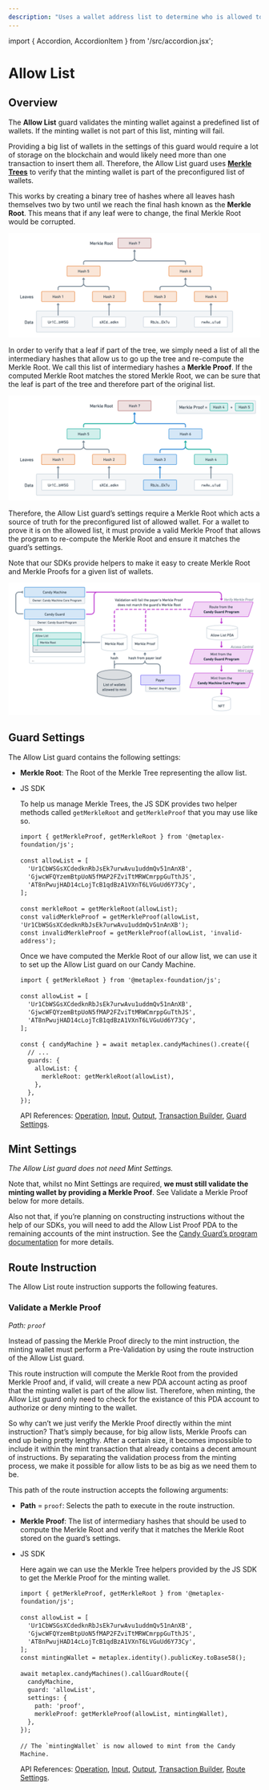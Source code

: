```yaml
---
description: "Uses a wallet address list to determine who is allowed to mint."
---
```


import { Accordion, AccordionItem } from '/src/accordion.jsx';

# Allow List

## Overview

The **Allow List** guard validates the minting wallet against a predefined list of wallets. If the minting wallet is not part of this list, minting will fail.

Providing a big list of wallets in the settings of this guard would require a lot of storage on the blockchain and would likely need more than one transaction to insert them all. Therefore, the Allow List guard uses [**Merkle Trees**](https://en.m.wikipedia.org/wiki/Merkle_tree) to verify that the minting wallet is part of the preconfigured list of wallets.

This works by creating a binary tree of hashes where all leaves hash themselves two by two until we reach the final hash known as the **Merkle Root**. This means that if any leaf were to change, the final Merkle Root would be corrupted.

![CandyMachinesV3-GuardsAllowListMerkleTree1.png](/assets/candy-machine-v3/CandyMachinesV3-GuardsAllowListMerkleTree1.png#radius)

In order to verify that a leaf if part of the tree, we simply need a list of all the intermediary hashes that allow us to go up the tree and re-compute the Merkle Root. We call this list of intermediary hashes a **Merkle Proof**. If the computed Merkle Root matches the stored Merkle Root, we can be sure that the leaf is part of the tree and therefore part of the original list.

![CandyMachinesV3-GuardsAllowListMerkleTree2.png](/assets/candy-machine-v3/CandyMachinesV3-GuardsAllowListMerkleTree2.png#radius)

Therefore, the Allow List guard’s settings require a Merkle Root which acts a source of truth for the preconfigured list of allowed wallet. For a wallet to prove it is on the allowed list, it must provide a valid Merkle Proof that allows the program to re-compute the Merkle Root and ensure it matches the guard’s settings.

Note that our SDKs provide helpers to make it easy to create Merkle Root and Merkle Proofs for a given list of wallets.

![CandyMachinesV3-GuardsAllowList.png](/assets/candy-machine-v3/CandyMachinesV3-GuardsAllowList.png#radius)

## Guard Settings

The Allow List guard contains the following settings:

- ********Merkle Root********: The Root of the Merkle Tree representing the allow list.

- JS SDK
    
    To help us manage Merkle Trees, the JS SDK provides two helper methods called `getMerkleRoot` and `getMerkleProof` that you may use like so.
    
    ```tsx
    import { getMerkleProof, getMerkleRoot } from '@metaplex-foundation/js';
    
    const allowList = [
      'Ur1CbWSGsXCdedknRbJsEk7urwAvu1uddmQv51nAnXB',
      'GjwcWFQYzemBtpUoN5fMAP2FZviTtMRWCmrppGuTthJS',
      'AT8nPwujHAD14cLojTcB1qdBzA1VXnT6LVGuUd6Y73Cy',
    ];
    
    const merkleRoot = getMerkleRoot(allowList);
    const validMerkleProof = getMerkleProof(allowList, 'Ur1CbWSGsXCdedknRbJsEk7urwAvu1uddmQv51nAnXB');
    const invalidMerkleProof = getMerkleProof(allowList, 'invalid-address');
    ```
    
    Once we have computed the Merkle Root of our allow list, we can use it to set up the Allow List guard on our Candy Machine.
    
    ```tsx
    import { getMerkleRoot } from '@metaplex-foundation/js';
    
    const allowList = [
      'Ur1CbWSGsXCdedknRbJsEk7urwAvu1uddmQv51nAnXB',
      'GjwcWFQYzemBtpUoN5fMAP2FZviTtMRWCmrppGuTthJS',
      'AT8nPwujHAD14cLojTcB1qdBzA1VXnT6LVGuUd6Y73Cy',
    ];
    
    const { candyMachine } = await metaplex.candyMachines().create({
      // ...
      guards: {
        allowList: {
          merkleRoot: getMerkleRoot(allowList),
        },
      },
    });
    ```
    
    API References: [Operation](https://metaplex-foundation.github.io/js/classes/js.CandyMachineClient.html#create), [Input](https://metaplex-foundation.github.io/js/types/js.CreateCandyMachineInput.html), [Output](https://metaplex-foundation.github.io/js/types/js.CreateCandyMachineOutput.html), [Transaction Builder](https://metaplex-foundation.github.io/js/classes/js.CandyMachineBuildersClient.html#create), [Guard Settings](https://metaplex-foundation.github.io/js/types/js.AllowListGuardSettings.html).
    

## Mint Settings

*The Allow List guard does not need Mint Settings.*

Note that, whilst no Mint Settings are required, **we must still validate the minting wallet by providing a Merkle Proof**. See Validate a Merkle Proof below for more details.

Also not that, if you’re planning on constructing instructions without the help of our SDKs, you will need to add the Allow List Proof PDA to the remaining accounts of the mint instruction. See the [Candy Guard’s program documentation](https://github.com/metaplex-foundation/mpl-candy-guard#allowlist) for more details.

## Route Instruction

The Allow List route instruction supports the following features.

### Validate a Merkle Proof

*Path: `proof`*

Instead of passing the Merkle Proof direcly to the mint instruction, the minting wallet must perform a Pre-Validation by using the route instruction of the Allow List guard.

This route instruction will compute the Merkle Root from the provided Merkle Proof and, if valid, will create a new PDA account acting as proof that the minting wallet is part of the allow list. Therefore, when minting, the Allow List guard only need to check for the existance of this PDA account to authorize or deny minting to the wallet.

So why can’t we just verify the Merkle Proof directly within the mint instruction? That’s simply because, for big allow lists, Merkle Proofs can end up being pretty lengthy. After a certain size, it becomes impossible to include it within the mint transaction that already contains a decent amount of instructions. By separating the validation process from the minting process, we make it possible for allow lists to be as big as we need them to be.

This path of the route instruction accepts the following arguments:

- **Path** = `proof`: Selects the path to execute in the route instruction.
- **Merkle Proof**: The list of intermediary hashes that should be used to compute the Merkle Root and verify that it matches the Merkle Root stored on the guard’s settings.

- JS SDK
    
    Here again we can use the Merkle Tree helpers provided by the JS SDK to get the Merkle Proof for the minting wallet.
    
    ```tsx
    import { getMerkleProof, getMerkleRoot } from '@metaplex-foundation/js';
    
    const allowList = [
      'Ur1CbWSGsXCdedknRbJsEk7urwAvu1uddmQv51nAnXB',
      'GjwcWFQYzemBtpUoN5fMAP2FZviTtMRWCmrppGuTthJS',
      'AT8nPwujHAD14cLojTcB1qdBzA1VXnT6LVGuUd6Y73Cy',
    ];
    const mintingWallet = metaplex.identity().publicKey.toBase58();
    
    await metaplex.candyMachines().callGuardRoute({
      candyMachine,
      guard: 'allowList',
      settings: {
        path: 'proof',
        merkleProof: getMerkleProof(allowList, mintingWallet),
      },
    });
    
    // The `mintingWallet` is now allowed to mint from the Candy Machine.
    ```
    
    API References: [Operation](https://metaplex-foundation.github.io/js/classes/js.CandyMachineClient.html#callGuardRoute), [Input](https://metaplex-foundation.github.io/js/types/js.CallCandyGuardRouteInput.html), [Output](https://metaplex-foundation.github.io/js/types/js.CallCandyGuardRouteOutput.html), [Transaction Builder](https://metaplex-foundation.github.io/js/classes/js.CandyMachineBuildersClient.html#callGuardRoute), [Route Settings](https://metaplex-foundation.github.io/js/types/js.AllowListGuardRouteSettings.html).
